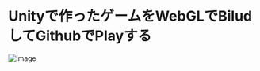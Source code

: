 # Unityで作ったゲームをWebGLでBiludしてGithubでPlayする
![image](https://user-images.githubusercontent.com/93690866/153183424-a7ce9019-366a-4128-8972-56ba412e9192.png)
